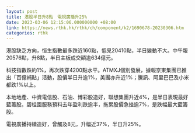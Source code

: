 ```yaml
---
layout: post
title: 港股半日升8點　電視廣播升25%
date: 2023-03-06 12:15:06.000000000 +08:00
link: https://news.rthk.hk/rthk/ch/component/k2/1690678-20230306.htm
categories: rthk
---
```


港股缺乏方向，恒生指數最多跌近160點，低見20410點，半日變動不大。中午報20576點，升8點，半日主板成交額逾634億元。

科技指數跌約1%，再次跌穿4200點水平。ATMXJ個別發展，據報京東集團已推出「百億補貼」活動，股價半日升逾1%，美團亦升近1%；騰訊、阿里巴巴及小米都跌1%以上。

本地地產、中資電信股、石油、博彩股造好，聯想集團升近4%，是半日表現最好藍籌股。碧桂園服務預料去年盈利跌逾半，拖累股價急挫逾7%，是跌幅最大藍籌股。

電視廣播持續造好，曾觸及8元，升幅近37%，半日升25%。
